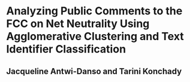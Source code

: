 # Analyzing Public Comments to the FCC on Net Neutrality Using Agglomerative Clustering and Text Identifier Classification
## Jacqueline Antwi-Danso and Tarini Konchady
